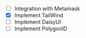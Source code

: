 - [ ] Integration with Metamask  
- [x] Implement TailWind  
- [ ] Implement DaisyUI  
- [ ] Implement PolygonID  
